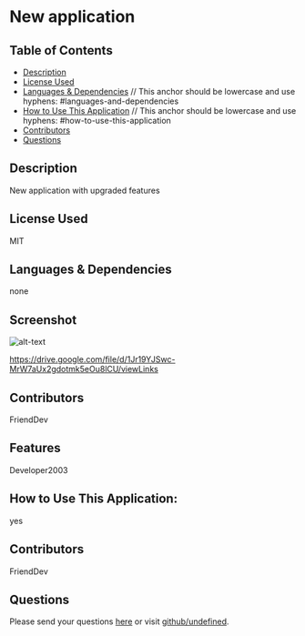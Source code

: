 # New application

  ## Table of Contents
  * [Description](#description)
  * [License Used](#license-used)
  * [Languages & Dependencies](#languagesanddependencies) // This anchor should be lowercase and use hyphens: #languages-and-dependencies
  * [How to Use This Application](#HowtoUseThisApplication) // This anchor should be lowercase and use hyphens: #how-to-use-this-application
  * [Contributors](#contributors)
  * [Questions](#questions)
  
  ## Description
  New application with upgraded features

  ## License Used
  MIT

  ## Languages & Dependencies
  none

  ## Screenshot
  ![alt-text](yes)

  https://drive.google.com/file/d/1Jr19YJSwc-MrW7aUx2gdotmk5eOu8lCU/viewLinks

  ## Contributors
  FriendDev

  ## Features
  Developer2003


  ## How to Use This Application:
  yes

  ## Contributors
  FriendDev

  ## Questions
  Please send your questions [here](mailto:dev2023@gmail.com?subject=[GitHub]%20Dev%20Connect) or visit [github/undefined](https://github.com/undefined).
  